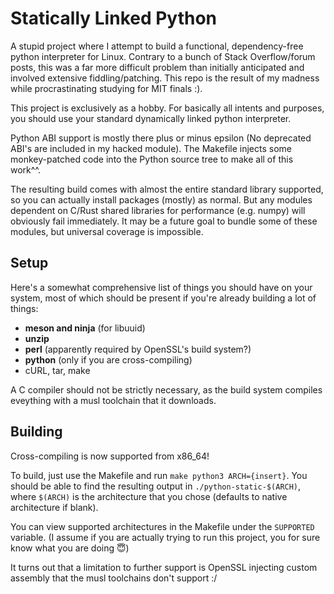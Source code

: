 # Statically Linked Python

A stupid project where I attempt to build a functional, dependency-free python
interpreter for Linux. Contrary to a bunch of Stack Overflow/forum posts, this
was a far more difficult problem than initially anticipated and involved
extensive fiddling/patching. This repo is the result of my madness while
procrastinating studying for MIT finals :).

This project is exclusively as a hobby. For basically all
intents and purposes, you should use your standard dynamically linked python
interpreter.

Python ABI support is mostly there plus or minus epsilon (No deprecated ABI's
are included in my hacked module). The Makefile injects some monkey-patched code
into the Python source tree to make all of this work^^.

The resulting build comes with almost the entire standard library supported, so
you can actually install packages (mostly) as normal. But any modules dependent
on C/Rust shared libraries for performance (e.g. numpy) will obviously
fail immediately. It may be a future goal to bundle some of these modules, but
universal coverage is impossible.

## Setup

Here's a somewhat comprehensive list of things you should have on your system,
most of which should be present if you're already building a lot of things:

- **meson and ninja** (for libuuid)
- **unzip**
- **perl** (apparently required by OpenSSL's build system?)
- **python** (only if you are cross-compiling)
- cURL, tar, make

A C compiler should not be strictly necessary, as the build system compiles
eveything with a musl toolchain that it downloads.

## Building

Cross-compiling is now supported from x86_64!

To build, just use the Makefile and run `make python3 ARCH={insert}`. You
should be able to find the resulting output in `./python-static-$(ARCH)`, where
`$(ARCH)` is the architecture that you chose (defaults to native architecture if
blank).

You can view supported architectures in the Makefile under the `SUPPORTED`
variable. (I assume if you are actually trying to run this project, you for sure
know what you are doing 😇)

It turns out that a limitation to further support is OpenSSL injecting custom
assembly that the musl toolchains don't support :/
